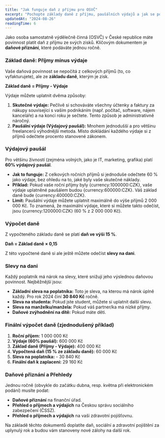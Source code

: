 ```yaml
---
title: "Jak funguje daň z příjmu pro OSVČ"
excerpt: "Pochopte základy daně z příjmu, paušálních výdajů a jak se počítá vaše daňová povinnost jako živnostníka."
updatedAt: "2024-08-26"
readingTime: 6
---
```


Jako osoba samostatně výdělečně činná (OSVČ) v České republice máte povinnost platit daň z příjmu ze svých zisků. Klíčovým dokumentem je **daňové přiznání**, které podáváte jednou ročně.

### Základ daně: Příjmy mínus výdaje

Vaše daňová povinnost se nepočítá z celkových příjmů (to, co vyfakturujete), ale ze **základu daně**, kterým je zisk.

**Základ daně = Příjmy - Výdaje**

Výdaje můžete uplatnit dvěma způsoby:
1.  **Skutečné výdaje:** Pečlivě si schováváte všechny účtenky a faktury za nákupy související s vaším podnikáním (např. počítač, software, nájem kanceláře) a na konci roku je sečtete. Tento způsob je administrativně náročný.
2.  **Paušální výdaje (Výdajový paušál):** Mnohem jednodušší a pro většinu freelancerů výhodnější metoda. Místo dokládání každého výdaje si z příjmů odečtete procento stanovené zákonem.

### Výdajový paušál

Pro většinu živností (zejména volných, jako je IT, marketing, grafika) platí **60% výdajový paušál**.

*   **Jak to funguje:** Z celkových ročních příjmů si jednoduše odečtete 60 % jako výdaje, bez ohledu na to, jaké byly vaše skutečné náklady.
*   **Příklad:** Pokud vaše roční příjmy byly {currency:1000000:CZK}, vaše výdaje uplatněné paušálem budou {currency:600000:CZK}. Váš základ daně bude {currency:400000:CZK}.
*   **Limit:** Paušální výdaje můžete uplatnit maximálně do výše příjmů 2 000 000 Kč. To znamená, že maximální výdaje, které si můžete takto odečíst, jsou {currency:1200000:CZK} (60 % z 2 000 000 Kč).

### Výpočet daně

Z vypočteného základu daně se platí **daň ve výši 15 %**.

**Daň = Základ daně × 0,15**

Z této vypočtené daně si ale ještě můžete odečíst **slevy na dani**.

### Slevy na dani

Každý poplatník má nárok na slevy, které snižují jeho výslednou daňovou povinnost. Nejběžnější jsou:
*   **Základní sleva na poplatníka:** Toto je sleva, na kterou má nárok úplně každý. Pro rok 2024 činí **30 840 Kč** ročně.
*   **Sleva na studenta:** Pokud jste student, můžete si uplatnit další slevu.
*   **Sleva na manželku/manžela:** Pokud váš partner/ka má nízké příjmy.
*   **Daňové zvýhodnění na dítě:** Pokud máte děti.

### Finální výpočet daně (zjednodušený příklad)

1.  **Roční příjem:** 1 000 000 Kč
2.  **Výdaje (60% paušál):** 600 000 Kč
3.  **Základ daně (Příjmy - Výdaje):** 400 000 Kč
4.  **Vypočtená daň (15 % ze základu daně):** 60 000 Kč
5.  **Sleva na poplatníka:** - 30 840 Kč
6.  **Finální daň k zaplacení:** 29 160 Kč

### Daňové přiznání a Přehledy

Jednou ročně (obvykle do začátku dubna, resp. května při elektronickém podání) musíte podat:
*   **Daňové přiznání** na finanční úřad.
*   **Přehled o příjmech a výdajích** na Českou správu sociálního zabezpečení (ČSSZ).
*   **Přehled o příjmech a výdajích** na vaši zdravotní pojišťovnu.

Na základě těchto dokumentů doplatíte daň, sociální a zdravotní pojištění za uplynulý rok a budou vám stanoveny nové zálohy na další rok.